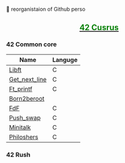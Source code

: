 :construction: reorganistaion of Github perso

## <a href="https://github.com/Exio666/42-Cursus" ><p align='center' style="color:green" >42 Cusrus</p></a>

### 42 Common core


| Name                              | Languge |
|-----------------------------------|---------|
| [Libft][42-libft]                 | C       |
| [Get_next_line][42-get_next_line] | C       |
| [Ft_printf][42-ft_printf]         | C       |
| [Born2beroot][42-Born2beroot]     |         |
| [FdF][42-FdF]                     | C       |
| [Push_swap][42-push_swap]         | C       |
| [Minitalk][42-minitalk]           | C       |
| [Philoshers][42-Philoshers]       | C       |

### 42 Rush

<!-- Lien repo github --->

[42-cursus]: https://github.com/Exio666/42-Cursus
[42-libft]: https://github.com/Exio666/42-Philosophers
[42-get_next_line]: https://github.com/Exio666/42-get_next_line
[42-ft_printf]: https://github.com/Exio666/42-ft_printf
[42-Born2beroot]: https://github.com/Exio666/42-Born2beroot
[42-FdF]: https://github.com/Exio666/42-FdF
[42-push_swap]: https://github.com/Exio666/42-push_swap
[42-minitalk]: https://github.com/Exio666/42-minitalk
[42-Philoshers]: https://github.com/Exio666/42-Philosophers
[42-libunit]: https://github.com/Exio666/42-libunit
[42-AlCu]: https://github.com/Exio666/42-AlCu